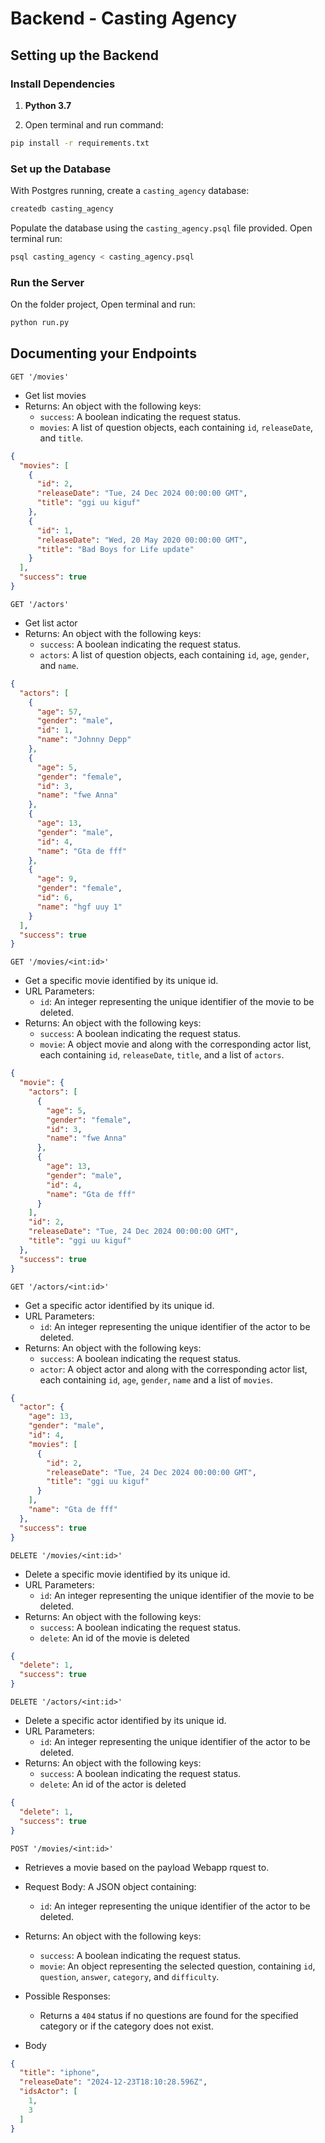 # Backend - Casting Agency

## Setting up the Backend

### Install Dependencies

1. **Python 3.7**

2. Open terminal and run command:

```bash
pip install -r requirements.txt
```

### Set up the Database

With Postgres running, create a `casting_agency` database:

```bash
createdb casting_agency
```

Populate the database using the `casting_agency.psql` file provided. Open terminal run:

```bash
psql casting_agency < casting_agency.psql
```

### Run the Server

On the folder project, Open terminal and run:

```bash
python run.py
```

## Documenting your Endpoints

`GET '/movies'`

- Get list movies
- Returns: An object with the following keys:
  - `success`: A boolean indicating the request status.
  - `movies`: A list of question objects, each containing `id`, `releaseDate`, and `title`.

```json
{
  "movies": [
    {
      "id": 2,
      "releaseDate": "Tue, 24 Dec 2024 00:00:00 GMT",
      "title": "ggi uu kiguf"
    },
    {
      "id": 1,
      "releaseDate": "Wed, 20 May 2020 00:00:00 GMT",
      "title": "Bad Boys for Life update"
    }
  ],
  "success": true
}
```

`GET '/actors'`

- Get list actor
- Returns: An object with the following keys:
  - `success`: A boolean indicating the request status.
  - `actors`: A list of question objects, each containing `id`, `age`, `gender`, and `name`.

```json
{
  "actors": [
    {
      "age": 57,
      "gender": "male",
      "id": 1,
      "name": "Johnny Depp"
    },
    {
      "age": 5,
      "gender": "female",
      "id": 3,
      "name": "fwe Anna"
    },
    {
      "age": 13,
      "gender": "male",
      "id": 4,
      "name": "Gta de fff"
    },
    {
      "age": 9,
      "gender": "female",
      "id": 6,
      "name": "hgf uuy 1"
    }
  ],
  "success": true
}
```

`GET '/movies/<int:id>'`

- Get a specific movie identified by its unique id.
- URL Parameters:
  - `id`: An integer representing the unique identifier of the movie to be deleted.
- Returns: An object with the following keys:
  - `success`: A boolean indicating the request status.
  - `movie`: A object movie and along with the corresponding actor list, each containing `id`, `releaseDate`, `title`, and a list of `actors`.

```json
{
  "movie": {
    "actors": [
      {
        "age": 5,
        "gender": "female",
        "id": 3,
        "name": "fwe Anna"
      },
      {
        "age": 13,
        "gender": "male",
        "id": 4,
        "name": "Gta de fff"
      }
    ],
    "id": 2,
    "releaseDate": "Tue, 24 Dec 2024 00:00:00 GMT",
    "title": "ggi uu kiguf"
  },
  "success": true
}
```

`GET '/actors/<int:id>'`

- Get a specific actor identified by its unique id.
- URL Parameters:
  - `id`: An integer representing the unique identifier of the actor to be deleted.
- Returns: An object with the following keys:
  - `success`: A boolean indicating the request status.
  - `actor`: A object actor and along with the corresponding actor list, each containing `id`, `age`, `gender`, `name` and a list of `movies`.

```json
{
  "actor": {
    "age": 13,
    "gender": "male",
    "id": 4,
    "movies": [
      {
        "id": 2,
        "releaseDate": "Tue, 24 Dec 2024 00:00:00 GMT",
        "title": "ggi uu kiguf"
      }
    ],
    "name": "Gta de fff"
  },
  "success": true
}
```

`DELETE '/movies/<int:id>'`

- Delete a specific movie identified by its unique id.
- URL Parameters:
  - `id`: An integer representing the unique identifier of the movie to be deleted.
- Returns: An object with the following keys:
  - `success`: A boolean indicating the request status.
  - `delete`: An id of the movie is deleted

```json
{
  "delete": 1,
  "success": true
}
```

`DELETE '/actors/<int:id>'`

- Delete a specific actor identified by its unique id.
- URL Parameters:
  - `id`: An integer representing the unique identifier of the actor to be deleted.
- Returns: An object with the following keys:
  - `success`: A boolean indicating the request status.
  - `delete`: An id of the actor is deleted

```json
{
  "delete": 1,
  "success": true
}
```

`POST '/movies/<int:id>'`

- Retrieves a movie based on the payload Webapp rquest to.
- Request Body: A JSON object containing:
  - `id`: An integer representing the unique identifier of the actor to be deleted.
- Returns: An object with the following keys:
  - `success`: A boolean indicating the request status.
  - `movie`: An object representing the selected question, containing `id`, `question`, `answer`, `category`, and `difficulty`.
- Possible Responses:

  - Returns a `404` status if no questions are found for the specified category or if the category does not exist.

- Body

```json
{
  "title": "iphone",
  "releaseDate": "2024-12-23T18:10:28.596Z",
  "idsActor": [
    1,
    3
  ]
}
```